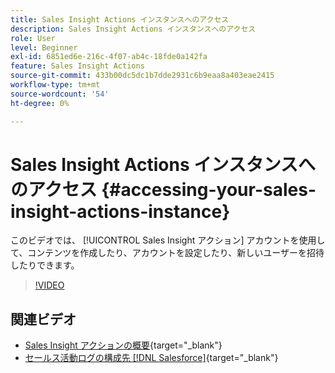 ```yaml
---
title: Sales Insight Actions インスタンスへのアクセス
description: Sales Insight Actions インスタンスへのアクセス
role: User
level: Beginner
exl-id: 6851ed6e-216c-4f07-ab4c-18fde0a142fa
feature: Sales Insight Actions
source-git-commit: 433b00dc5dc1b7dde2931c6b9eaa8a403eae2415
workflow-type: tm+mt
source-wordcount: '54'
ht-degree: 0%

---
```


# Sales Insight Actions インスタンスへのアクセス {#accessing-your-sales-insight-actions-instance}

このビデオでは、 [!UICONTROL Sales Insight アクション] アカウントを使用して、コンテンツを作成したり、アカウントを設定したり、新しいユーザーを招待したりできます。

>[!VIDEO](https://video.tv.adobe.com/v/340925/?quality=12&learn=on)

## 関連ビデオ

* [Sales Insight アクションの概要](/help/sales-insight-actions/sales-insight-actions-overview.md){target="_blank"}
* [セールス活動ログの構成先 [!DNL Salesforce]](/help/sales-insight-actions/configure-sales-activity-logging-to-salesforce.md){target="_blank"}
